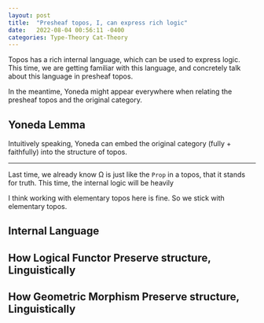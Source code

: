 ```yaml
---
layout: post
title:  "Presheaf topos, I, can express rich logic"
date:   2022-08-04 00:56:11 -0400
categories: Type-Theory Cat-Theory
---
```


Topos has a rich internal language, which can be used to express logic. This time, we are getting familiar with this language, and concretely talk about this language in presheaf topos.

In the meantime, Yoneda might appear everywhere when relating the presheaf topos and the original category.

## Yoneda Lemma


Intuitively speaking, Yoneda can embed the original category (fully + faithfully) into the structure of topos.  

***

Last time, we already know Ω is just like the `Prop` in a topos, that it stands for truth. This time, the internal logic will be heavily

I think working with elementary topos here is fine. So we stick with elementary topos.

## Internal Language

## How Logical Functor Preserve structure, Linguistically

## How Geometric Morphism Preserve structure, Linguistically